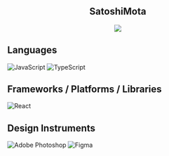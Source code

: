 <p align="center">
  <h2 align="center">SatoshiMota</h2>
</p>

<p align="center">
  <img src="https://readme-typing-svg.herokuapp.com/?lines=Software+GameDev+Crypto+👨‍💻&font=Fira%20Code&center=true&width=380&height=50">
</p>

<h2>Languages</h2>

![JavaScript](https://img.shields.io/badge/JavaScript-yellow?logo=JavaScript&logoColor=838383)
![TypeScript](https://img.shields.io/badge/TypeScript-blue?logo=TypeScript&logoColor=f5f5f5)

<h2>Frameworks / Platforms / Libraries</h2>

![React](https://img.shields.io/badge/React-212121?logo=React&logoColor=61DAFB)

<h2>Design Instruments</h2>

![Adobe Photoshop](https://img.shields.io/badge/Adobe%20Photoshop-2FA3F7?logo=adobephotoshop&logoColor=001D34)
![Figma](https://img.shields.io/badge/Figma-F25425?logo=Figma&logoColor=white)
